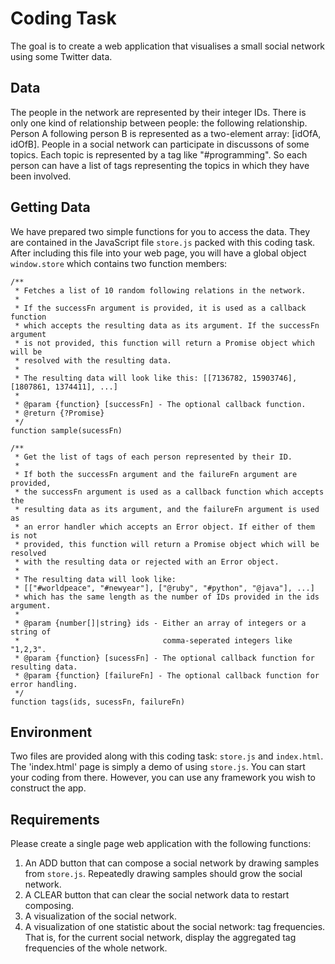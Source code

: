 # Coding Task

The goal is to create a web application that visualises a small social network using some Twitter data.

## Data

The people in the network are represented by their integer IDs. There is only one kind of relationship between people: the following relationship. Person A following person B is represented as a two-element array: [idOfA, idOfB]. People in a social network can participate in discussons of some topics. Each topic is represented by a tag like "#programming". So each person can have a list of tags representing the topics in which they have been involved.

## Getting Data

We have prepared two simple functions for you to access the data. They are contained in the JavaScript file `store.js` packed with this coding task. After including this file into your web page, you will have a global object `window.store` which contains two function members:

    /**
     * Fetches a list of 10 random following relations in the network.
     *
     * If the successFn argument is provided, it is used as a callback function
     * which accepts the resulting data as its argument. If the successFn argument
     * is not provided, this function will return a Promise object which will be
     * resolved with the resulting data.
     *
     * The resulting data will look like this: [[7136782, 15903746], [1807861, 1374411], ...]
     *
     * @param {function} [successFn] - The optional callback function.
     * @return {?Promise}
     */
    function sample(sucessFn)

    /**
     * Get the list of tags of each person represented by their ID.
     *
     * If both the successFn argument and the failureFn argument are provided,
     * the successFn argument is used as a callback function which accepts the
     * resulting data as its argument, and the failureFn argument is used as
     * an error handler which accepts an Error object. If either of them is not
     * provided, this function will return a Promise object which will be resolved
     * with the resulting data or rejected with an Error object.
     *
     * The resulting data will look like:
     * [["#worldpeace", "#newyear"], ["@ruby", "#python", "@java"], ...]
     * which has the same length as the number of IDs provided in the ids argument.
     *
     * @param {number[]|string} ids - Either an array of integers or a string of
     *                                comma-seperated integers like "1,2,3".
     * @param {function} [sucessFn] - The optional callback function for resulting data.
     * @param {function} [failureFn] - The optional callback function for error handling.
     */
    function tags(ids, sucessFn, failureFn)

## Environment

Two files are provided along with this coding task: `store.js` and `index.html`. The 'index.html' page is simply a demo of using `store.js`. You can start your coding from there. However, you can use any framework you wish to construct the app.

## Requirements

Please create a single page web application with the following functions:

1. An ADD button that can compose a social network by drawing samples from `store.js`. Repeatedly drawing samples should grow the social network.
2. A CLEAR button that can clear the social network data to restart composing.
3. A visualization of the social network.
4. A visualization of one statistic about the social network: tag frequencies. That is, for the current social network, display the aggregated tag frequencies of the whole network.
